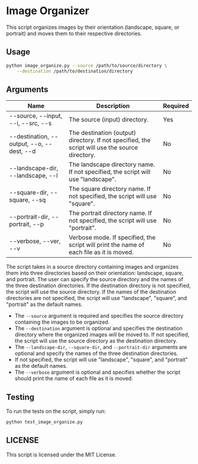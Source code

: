 # Image Organizer

This script organizes images by their orientation (landscape, square, or portrait) and moves them to their respective directories.

## Usage

```bash
python image_organize.py --source /path/to/source/directory \
	--destination /path/to/destination/directory
```

## Arguments

| Name | Description | Required |
| --- | --- | --- |
| --source, --input, --i, --src, --s | The source (input) directory. | Yes |
| --destination, --output, --o, --dest, --d | The destination (output) directory. If not specified, the script will use the source directory. | No |
| --landscape-dir, --landscape, --l | The landscape directory name. If not specified, the script will use "landscape". | No |
| --square-dir, --square, --sq | The square directory name. If not specified, the script will use "square". | No |
| --portrait-dir, --portrait, --p | The portrait directory name. If not specified, the script will use "portrait". | No |
| --verbose, --ver, --v | Verbose mode. If specified, the script will print the name of each file as it is moved. | No |


The script takes in a source directory containing images and organizes them into three directories based on their orientation: landscape, square, and portrait. The user can specify the source directory and the names of the three destination directories. If the destination directory is not specified, the script will use the source directory. If the names of the destination directories are not specified, the script will use "landscape", "square", and "portrait" as the default names.


- The `--source` argument is required and specifies the source directory containing the images to be organized.
- The `--destination` argument is optional and specifies the destination directory where the organized images will be moved to. If not specified, the script will use the source directory as the destination directory.
- The `--landscape-dir`, `--square-dir`, and `--portrait-dir` arguments are optional and specify the names of the three destination directories.
- If not specified, the script will use "landscape", "square", and "portrait" as the default names.
- The `--verbose` argument is optional and specifies whether the script should print the name of each file as it is moved.

## Testing

To run the tests on the script, simply run:
```bash
python test_image_organize.py
```

## LICENSE

This script is licensed under the MIT License.
